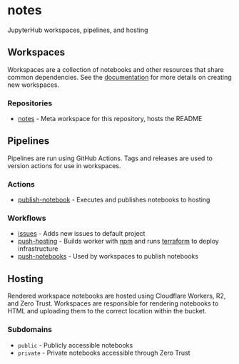 # notes

JupyterHub workspaces, pipelines, and hosting

## Workspaces

Workspaces are a collection of notebooks and other resources that share common dependencies. See the [documentation](./workspaces/README.md) for more details on creating new workspaces.

### Repositories

- [notes](https://github.com/okkema/notes) - Meta workspace for this repository, hosts the README

## Pipelines

Pipelines are run using GitHub Actions. Tags and releases are used to version actions for use in workspaces.

### Actions

- [publish-notebook](.github/actions/publish-notebook/action.yaml) - Executes and publishes notebooks to hosting

### Workflows

- [issues](.github/workflows/issues.yaml) - Adds new issues to default project
- [push-hosting](.github/workflows/push-hosting.yaml) - Builds worker with [npm](./package.json) and runs [terraform](./terraform/) to deploy infrastructure
- [push-notebooks](.github/workflows/push-notebooks.yaml) - Used by workspaces to publish notebooks

## Hosting

Rendered workspace notebooks are hosted using Cloudflare Workers, R2, and Zero Trust. Workspaces are responsible for rendering notebooks to HTML and uploading them to the correct location within the bucket. 

### Subdomains

- `public` - Publicly accessible notebooks
- `private` - Private notebooks accessible through Zero Trust